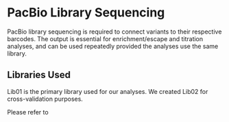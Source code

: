 # PacBio Library Sequencing

PacBio library sequencing is required to connect variants to their respective barcodes. The output is essential for enrichment/escape and titration analyses, and can be used repeatedly provided the analyses use the same library.

## Libraries Used

Lib01 is the primary library used for our analyses. We created Lib02 for cross-validation purposes. 

Please refer to 
